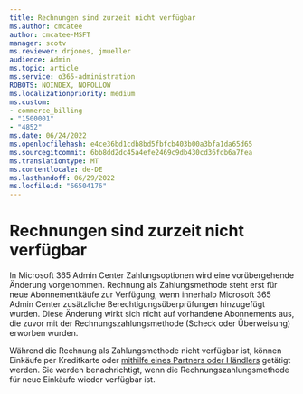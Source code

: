 ```yaml
---
title: Rechnungen sind zurzeit nicht verfügbar
ms.author: cmcatee
author: cmcatee-MSFT
manager: scotv
ms.reviewer: drjones, jmueller
audience: Admin
ms.topic: article
ms.service: o365-administration
ROBOTS: NOINDEX, NOFOLLOW
ms.localizationpriority: medium
ms.custom:
- commerce_billing
- "1500001"
- "4852"
ms.date: 06/24/2022
ms.openlocfilehash: e4ce36bd1cdb8bd5fbfcb403b00a3bfa1da65d65
ms.sourcegitcommit: 6bb8dd2dc45a4efe2469c9db430cd36fdb6a7fea
ms.translationtype: MT
ms.contentlocale: de-DE
ms.lasthandoff: 06/29/2022
ms.locfileid: "66504176"
---
```

# <a name="invoice-pay-currently-unavailable"></a>Rechnungen sind zurzeit nicht verfügbar

In Microsoft 365 Admin Center Zahlungsoptionen wird eine vorübergehende Änderung vorgenommen. Rechnung als Zahlungsmethode steht erst für neue Abonnementkäufe zur Verfügung, wenn innerhalb Microsoft 365 Admin Center zusätzliche Berechtigungsüberprüfungen hinzugefügt wurden. Diese Änderung wirkt sich nicht auf vorhandene Abonnements aus, die zuvor mit der Rechnungszahlungsmethode (Scheck oder Überweisung) erworben wurden.

Während die Rechnung als Zahlungsmethode nicht verfügbar ist, können Einkäufe per Kreditkarte oder [mithilfe eines Partners oder Händlers](https://go.microsoft.com/fwlink/p/?LinkId=613304) getätigt werden. Sie werden benachrichtigt, wenn die Rechnungszahlungsmethode für neue Einkäufe wieder verfügbar ist.

